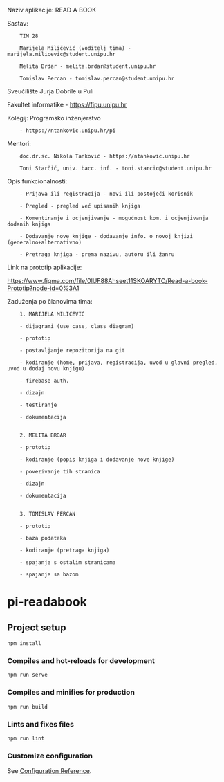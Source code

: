Naziv aplikacije: READ A BOOK

Sastav: 

        TIM 28

        Marijela Miličević (voditelj tima) - marijela.milicevic@student.unipu.hr

        Melita Brdar - melita.brdar@student.unipu.hr

        Tomislav Percan - tomislav.percan@student.unipu.hr

Sveučilište Jurja Dobrile u Puli

Fakultet informatike - https://fipu.unipu.hr

Kolegij: Programsko inženjerstvo

        - https://ntankovic.unipu.hr/pi 

Mentori: 

        doc.dr.sc. Nikola Tanković - https://ntankovic.unipu.hr

        Toni Starčić, univ. bacc. inf. - toni.starcic@student.unipu.hr

Opis funkcionalnosti: 

        - Prijava ili registracija - novi ili postojeći korisnik

        - Pregled - pregled već upisanih knjiga

        - Komentiranje i ocjenjivanje - mogućnost kom. i ocjenjivanja dodanih knjiga

        - Dodavanje nove knjige - dodavanje info. o novoj knjizi (generalno+alternativno)

        - Pretraga knjiga - prema nazivu, autoru ili žanru  

Link na prototip aplikacije: 

https://www.figma.com/file/0lUF88Ahseet11SKOARYTO/Read-a-book-Prototip?node-id=0%3A1

Zaduženja po članovima tima:

        1. MARIJELA MILIČEVIĆ

        - dijagrami (use case, class diagram)

        - prototip

        - postavljanje repozitorija na git

        - kodiranje (home, prijava, registracija, uvod u glavni pregled, uvod u dodaj novu knjigu)

        - firebase auth.

        - dizajn

        - testiranje

        - dokumentacija


        2. MELITA BRDAR

        - prototip

        - kodiranje (popis knjiga i dodavanje nove knjige)

        - povezivanje tih stranica

        - dizajn

        - dokumentacija 


        3. TOMISLAV PERCAN 

        - prototip

        - baza podataka

        - kodiranje (pretraga knjiga)
        
        - spajanje s ostalim stranicama

        - spajanje sa bazom



# pi-readabook

## Project setup
```
npm install
```

### Compiles and hot-reloads for development
```
npm run serve
```

### Compiles and minifies for production
```
npm run build
```

### Lints and fixes files
```
npm run lint
```

### Customize configuration
See [Configuration Reference](https://cli.vuejs.org/config/).
